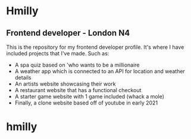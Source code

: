 
# Hmilly

## Frontend developer - London N4
This is the repository for my frontend developer profile.
It's where I have included projects that I've made.
Such as:

- A spa quiz based on 'who wants to be a millionaire
- A weather app which is connected to an API for location and weather details
- An artists website showcasing their work
- A restaurant website that has a functional checkout
- A starter game website with 1 game included (whack a mole)
- Finally, a clone website based off of youtube in early 2021

# hmilly
